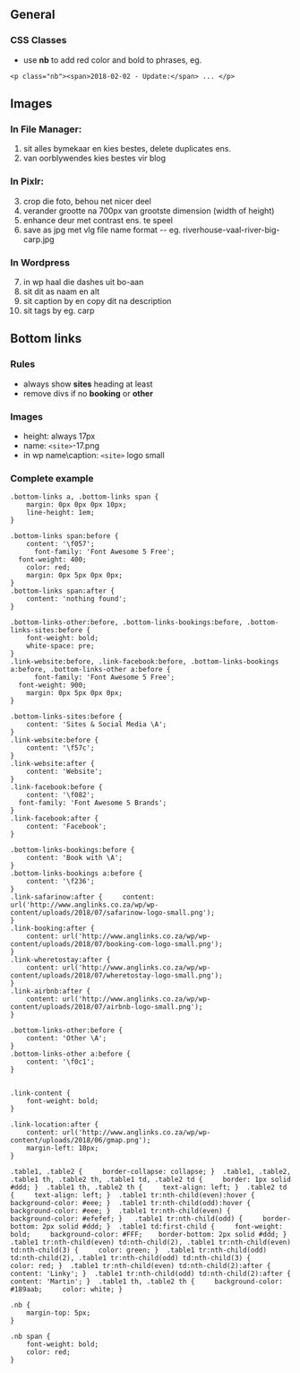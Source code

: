 ## General
### CSS Classes
* use **nb** to add red color and bold to phrases, eg.
```
<p class="nb"><span>2018-02-02 - Update:</span> ... </p>
```

## Images
### In File Manager:
1. sit alles bymekaar en kies bestes, delete duplicates ens.
2. van oorblywendes kies bestes vir blog

### In Pixlr: 
3. crop die foto, behou net nicer deel
4. verander grootte na 700px van grootste dimension (width of height)
5. enhance deur met contrast ens. te speel
6. save as jpg met vlg file name format 
   <plek>-<water>-<beskrywing> 
   eg. riverhouse-vaal-river-big-carp.jpg

### In Wordpress
7. in wp haal die dashes uit bo-aan 
8. sit dit as naam en alt
9. sit caption by en copy dit na description
10. sit tags by eg. carp


## Bottom links
### Rules
* always show **sites** heading at least
* remove divs if no **booking** or **other**
### Images
* height: always 17px
* name: `<site>`-17.png
* in wp name\caption: `<site>` logo small

### Complete example
```
.bottom-links a, .bottom-links span { 	
	margin: 0px 0px 0px 10px; 
	line-height: 1em;
} 

.bottom-links span:before { 	
	content: '\f057';
	  font-family: 'Font Awesome 5 Free';
  font-weight: 400;
	color: red;
	margin: 0px 5px 0px 0px;
} 
.bottom-links span:after { 	
	content: 'nothing found';
} 

.bottom-links-other:before, .bottom-links-bookings:before, .bottom-links-sites:before {
	font-weight: bold;
	white-space: pre;
}
.link-website:before, .link-facebook:before, .bottom-links-bookings a:before, .bottom-links-other a:before {
	  font-family: 'Font Awesome 5 Free';
  font-weight: 900;
	margin: 0px 5px 0px 0px;
}

.bottom-links-sites:before {
	content: 'Sites & Social Media \A';
}
.link-website:before { 	
	content: '\f57c';
}
.link-website:after { 	
	content: 'Website';
}
.link-facebook:before { 	
	content: '\f082';
  font-family: 'Font Awesome 5 Brands';
}
.link-facebook:after { 	
	content: 'Facebook';
}

.bottom-links-bookings:before {
	content: 'Book with \A';
}
.bottom-links-bookings a:before {
	content: '\f236';
}
.link-safarinow:after { 	content: url('http://www.anglinks.co.za/wp/wp-content/uploads/2018/07/safarinow-logo-small.png'); 	
} 
.link-booking:after { 	
	content: url('http://www.anglinks.co.za/wp/wp-content/uploads/2018/07/booking-com-logo-small.png'); 	
}  
.link-wheretostay:after { 	
	content: url('http://www.anglinks.co.za/wp/wp-content/uploads/2018/07/wheretostay-logo-small.png'); 	
}  
.link-airbnb:after { 	
	content: url('http://www.anglinks.co.za/wp/wp-content/uploads/2018/07/airbnb-logo-small.png'); 
}  

.bottom-links-other:before {
	content: 'Other \A';
}
.bottom-links-other a:before {
	content: '\f0c1';
}


.link-content { 	
	font-weight: bold; 
}  

.link-location:after { 	
	content: url('http://www.anglinks.co.za/wp/wp-content/uploads/2018/06/gmap.png'); 	
	margin-left: 10px; 
}  

.table1, .table2 {     border-collapse: collapse; }  .table1, .table2, .table1 th, .table2 th, .table1 td, .table2 td {     border: 1px solid #ddd; }  .table1 th, .table2 th {     text-align: left; }  .table2 td {     text-align: left; }  .table1 tr:nth-child(even):hover { 	background-color: #eee; }  .table1 tr:nth-child(odd):hover { 	background-color: #eee; }  .table1 tr:nth-child(even) { 	background-color: #efefef; }   .table1 tr:nth-child(odd) {     border-bottom: 2px solid #ddd; }  .table1 td:first-child {     font-weight: bold;     background-color: #FFF; 	border-bottom: 2px solid #ddd; }  .table1 tr:nth-child(even) td:nth-child(2), .table1 tr:nth-child(even) td:nth-child(3) {     color: green; }  .table1 tr:nth-child(odd) td:nth-child(2), .table1 tr:nth-child(odd) td:nth-child(3) {     color: red; }  .table1 tr:nth-child(even) td:nth-child(2):after {     content: 'Linky'; }  .table1 tr:nth-child(odd) td:nth-child(2):after {     content: 'Martin'; }  .table1 th, .table2 th {     background-color: #189aab;     color: white; }

.nb {
	margin-top: 5px;	
}

.nb span {
	font-weight: bold;
	color: red;
}

```
